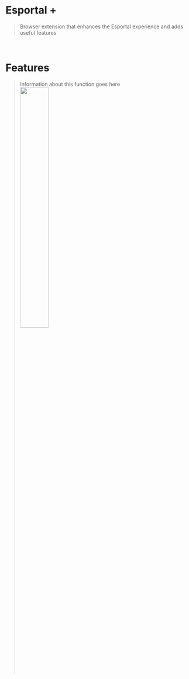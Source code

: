 # Esportal +

> Browser extension that enhances the Esportal experience and adds useful features

</br>

# Features
> Information about this function goes here
> </br>
> <img src="https://i.imgur.com/uxWbc11.png" width="41%"></br>
